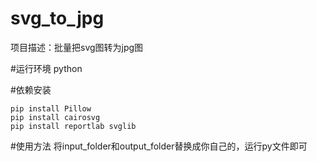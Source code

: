 # svg_to_jpg
项目描述：批量把svg图转为jpg图

#运行环境
python

#依赖安装
```
pip install Pillow
pip install cairosvg
pip install reportlab svglib
```

#使用方法
将input_folder和output_folder替换成你自己的，运行py文件即可
